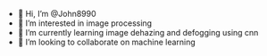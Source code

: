 - 👋 Hi, I’m @John8990
- 👀 I’m interested in image processing
- 🌱 I’m currently learning image dehazing and defogging using cnn
- 💞️ I’m looking to collaborate on machine learning


<!---
John8990/John8990 is a ✨ special ✨ repository because its `README.md` (this file) appears on your GitHub profile.
You can click the Preview link to take a look at your changes.
--->
